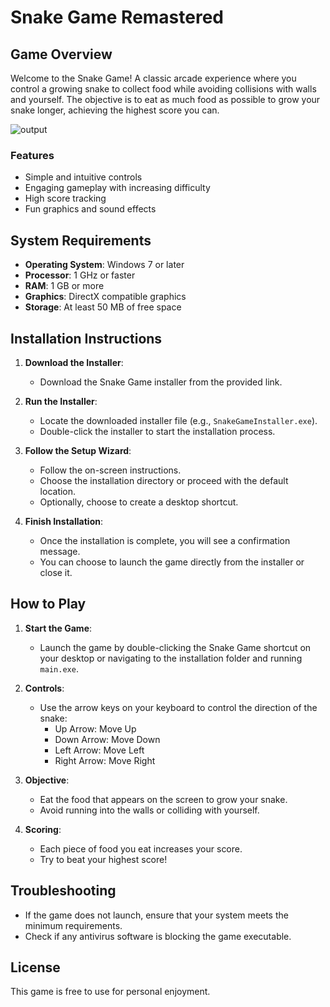 # Snake Game Remastered

## Game Overview

Welcome to the Snake Game! A classic arcade experience where you control a growing snake to collect food while avoiding collisions with walls and yourself. The objective is to eat as much food as possible to grow your snake longer, achieving the highest score you can.

![output](https://github.com/user-attachments/assets/c399546d-f647-4d8c-8bfb-af9d5ed62f1a)


### Features
- Simple and intuitive controls
- Engaging gameplay with increasing difficulty
- High score tracking
- Fun graphics and sound effects

## System Requirements

- **Operating System**: Windows 7 or later
- **Processor**: 1 GHz or faster
- **RAM**: 1 GB or more
- **Graphics**: DirectX compatible graphics
- **Storage**: At least 50 MB of free space

## Installation Instructions

1. **Download the Installer**:
   - Download the Snake Game installer from the provided link.

2. **Run the Installer**:
   - Locate the downloaded installer file (e.g., `SnakeGameInstaller.exe`).
   - Double-click the installer to start the installation process.

3. **Follow the Setup Wizard**:
   - Follow the on-screen instructions.
   - Choose the installation directory or proceed with the default location.
   - Optionally, choose to create a desktop shortcut.

4. **Finish Installation**:
   - Once the installation is complete, you will see a confirmation message.
   - You can choose to launch the game directly from the installer or close it.

## How to Play

1. **Start the Game**:
   - Launch the game by double-clicking the Snake Game shortcut on your desktop or navigating to the installation folder and running `main.exe`.

2. **Controls**:
   - Use the arrow keys on your keyboard to control the direction of the snake:
     - Up Arrow: Move Up
     - Down Arrow: Move Down
     - Left Arrow: Move Left
     - Right Arrow: Move Right

3. **Objective**:
   - Eat the food that appears on the screen to grow your snake.
   - Avoid running into the walls or colliding with yourself.

4. **Scoring**:
   - Each piece of food you eat increases your score.
   - Try to beat your highest score!

## Troubleshooting

- If the game does not launch, ensure that your system meets the minimum requirements.
- Check if any antivirus software is blocking the game executable.

## License

This game is free to use for personal enjoyment.
